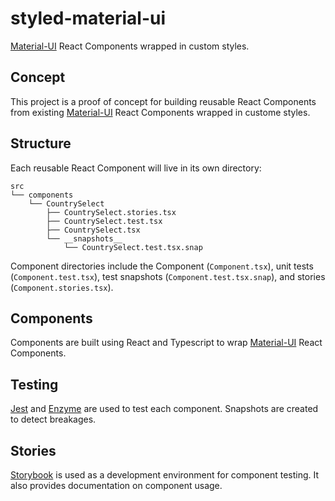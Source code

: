 # styled-material-ui

[Material-UI](https://material-ui.com/) React Components wrapped in custom styles.

## Concept

This project is a proof of concept for building reusable React Components from existing [Material-UI](https://material-ui.com/) React Components wrapped in custome styles.

## Structure

Each reusable React Component will live in its own directory:

```
src
└── components
    └── CountrySelect
        ├── CountrySelect.stories.tsx
        ├── CountrySelect.test.tsx
        ├── CountrySelect.tsx
        └── __snapshots__
            └── CountrySelect.test.tsx.snap
```

Component directories include the Component (`Component.tsx`), unit tests (`Component.test.tsx`), test snapshots (`Component.test.tsx.snap`), and stories (`Component.stories.tsx`).

## Components

Components are built using React and Typescript to wrap [Material-UI](https://material-ui.com/) React Components.

## Testing

[Jest](https://jestjs.io/) and [Enzyme](https://airbnb.io/enzyme/) are used to test each component. Snapshots are created to detect breakages.

## Stories

[Storybook](https://storybook.js.org/) is used as a development environment for component testing. It also provides documentation on component usage.
